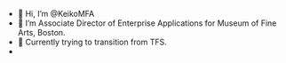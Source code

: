 - 👋 Hi, I’m @KeikoMFA
- 👀 I’m Associate Director of Enterprise Applications for Museum of Fine Arts, Boston.
- 🌱 Currently trying to transition from TFS.
- 
<!---
KeikoMFA/KeikoMFA is a ✨ special ✨ repository because its `README.md` (this file) appears on your GitHub profile.
You can click the Preview link to take a look at your changes.
--->
